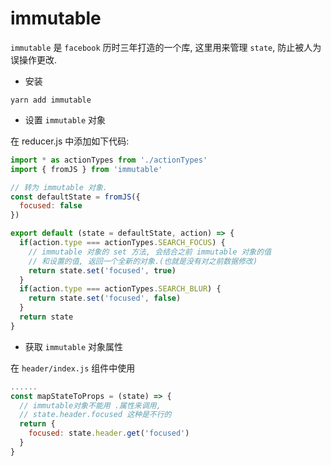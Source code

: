 # immutable

`immutable` 是 `facebook` 历时三年打造的一个库, 这里用来管理 `state`, 防止被人为误操作更改.

- 安装

`yarn add immutable`

- 设置 `immutable` 对象

在 reducer.js 中添加如下代码:

```js {2,5,6,7,13,16}
import * as actionTypes from './actionTypes'
import { fromJS } from 'immutable'

// 转为 immutable 对象.
const defaultState = fromJS({
  focused: false
})

export default (state = defaultState, action) => {
  if(action.type === actionTypes.SEARCH_FOCUS) {
    // immutable 对象的 set 方法, 会结合之前 immutable 对象的值
    // 和设置的值, 返回一个全新的对象.(也就是没有对之前数据修改)
    return state.set('focused', true)
  }
  if(action.type === actionTypes.SEARCH_BLUR) {
    return state.set('focused', false)
  }
  return state
}
```

- 获取 `immutable` 对象属性

在 `header/index.js` 组件中使用

```js {6}
......
const mapStateToProps = (state) => {
  // immutable对象不能用 .属性来调用, 
  // state.header.focused 这种是不行的
  return {
    focused: state.header.get('focused')
  }
}
```